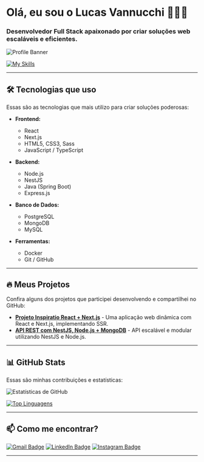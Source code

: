 # Olá, eu sou o Lucas Vannucchi 👨‍💻👋

### Desenvolvedor **Full Stack** apaixonado por criar soluções web escaláveis e eficientes.

![Profile Banner](https://img.shields.io/badge/-Desenvolvedor%20Full%20Stack%20-%230078D4?style=flat-square&logo=react&logoColor=white)

[![My Skills](https://skillicons.dev/icons?i=js,ts,html,css,react,next,nest,node,java,postgres,mongo,docker)](https://skillicons.dev)

---

## 🛠 Tecnologias que uso

Essas são as tecnologias que mais utilizo para criar soluções poderosas:

- **Frontend:**
  - React
  - Next.js
  - HTML5, CSS3, Sass
  - JavaScript / TypeScript

- **Backend:**
  - Node.js
  - NestJS
  - Java (Spring Boot)
  - Express.js

- **Banco de Dados:**
  - PostgreSQL
  - MongoDB
  - MySQL

- **Ferramentas:**
  - Docker
  - Git / GitHub

---

## 🔥 Meus Projetos

Confira alguns dos projetos que participei desenvolvendo e compartilhei no GitHub:

- [**Projeto Inspiratio React + Next.js**](https://github.com/Pandora-Tech-Solutions/inspiration-frontend) - Uma aplicação web dinâmica com React e Next.js, implementando SSR.
- [**API REST com NestJS, Node.js + MongoDB**](https://github.com/CodeInnove/API-INSPIRATIO-1.0) - API escalável e modular utilizando NestJS e Node.js.

---

## 📊 GitHub Stats

Essas são minhas contribuições e estatísticas:

![Estatísticas de GitHub](https://github-readme-stats.vercel.app/api?username=LucasVannucchi&show_icons=true&hide_title=true&count_private=true&hide=prs&theme=radical)

[![Top Linguagens](https://github-readme-stats.vercel.app/api/top-langs/?username=LucasVannucchi&langs_count=5&theme=radical&layout=compact)](https://github.com/LucasVannucchi)

---

## 📫 Como me encontrar?

[![Gmail Badge](https://img.shields.io/badge/Email-%23D14836?style=flat-square&logo=gmail&logoColor=white)](mailto:lucasvannucchi16@gmail.com)
[![LinkedIn Badge](https://img.shields.io/badge/LinkedIn-%230A66C2?style=flat-square&logo=linkedin&logoColor=white)](www.linkedin.com/in/lucas-vannucchi-072743239)
[![Instagram Badge](https://img.shields.io/badge/Instagram-%23E4405F?style=flat-square&logo=instagram&logoColor=white)](https://www.instagram.com/vannucchi__?igsh=emV5NGY1aTdqcDI0 )
  
---
